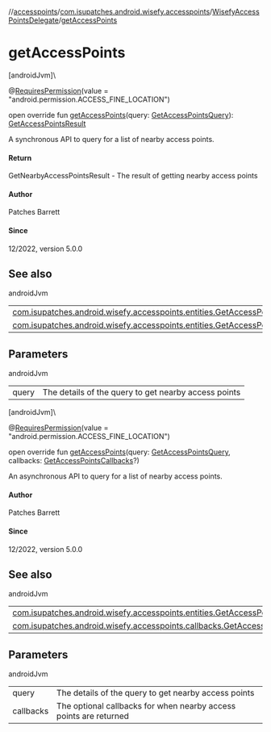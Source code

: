//[accesspoints](../../../index.md)/[com.isupatches.android.wisefy.accesspoints](../index.md)/[WisefyAccessPointsDelegate](index.md)/[getAccessPoints](get-access-points.md)

# getAccessPoints

[androidJvm]\

@[RequiresPermission](https://developer.android.com/reference/kotlin/androidx/annotation/RequiresPermission.html)(value = &quot;android.permission.ACCESS_FINE_LOCATION&quot;)

open override fun [getAccessPoints](get-access-points.md)(query: [GetAccessPointsQuery](../../com.isupatches.android.wisefy.accesspoints.entities/-get-access-points-query/index.md)): [GetAccessPointsResult](../../com.isupatches.android.wisefy.accesspoints.entities/-get-access-points-result/index.md)

A synchronous API to query for a list of nearby access points.

#### Return

GetNearbyAccessPointsResult - The result of getting nearby access points

#### Author

Patches Barrett

#### Since

12/2022, version 5.0.0

## See also

androidJvm

| | |
|---|---|
| [com.isupatches.android.wisefy.accesspoints.entities.GetAccessPointsQuery](../../com.isupatches.android.wisefy.accesspoints.entities/-get-access-points-query/index.md) |  |
| [com.isupatches.android.wisefy.accesspoints.entities.GetAccessPointsResult](../../com.isupatches.android.wisefy.accesspoints.entities/-get-access-points-result/index.md) |  |

## Parameters

androidJvm

| | |
|---|---|
| query | The details of the query to get nearby access points |

[androidJvm]\

@[RequiresPermission](https://developer.android.com/reference/kotlin/androidx/annotation/RequiresPermission.html)(value = &quot;android.permission.ACCESS_FINE_LOCATION&quot;)

open override fun [getAccessPoints](get-access-points.md)(query: [GetAccessPointsQuery](../../com.isupatches.android.wisefy.accesspoints.entities/-get-access-points-query/index.md), callbacks: [GetAccessPointsCallbacks](../../com.isupatches.android.wisefy.accesspoints.callbacks/-get-access-points-callbacks/index.md)?)

An asynchronous API to query for a list of nearby access points.

#### Author

Patches Barrett

#### Since

12/2022, version 5.0.0

## See also

androidJvm

| | |
|---|---|
| [com.isupatches.android.wisefy.accesspoints.entities.GetAccessPointsQuery](../../com.isupatches.android.wisefy.accesspoints.entities/-get-access-points-query/index.md) |  |
| [com.isupatches.android.wisefy.accesspoints.callbacks.GetAccessPointsCallbacks](../../com.isupatches.android.wisefy.accesspoints.callbacks/-get-access-points-callbacks/index.md) |  |

## Parameters

androidJvm

| | |
|---|---|
| query | The details of the query to get nearby access points |
| callbacks | The optional callbacks for when nearby access points are returned |
